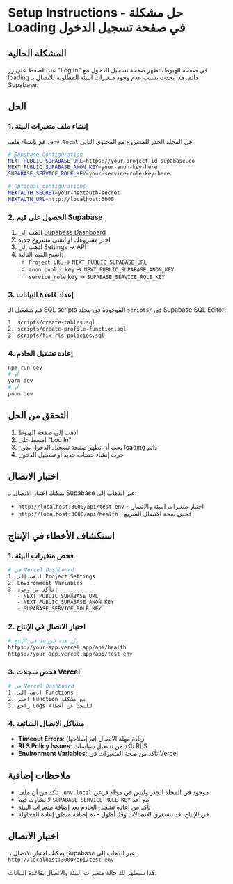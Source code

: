 # Setup Instructions - حل مشكلة Loading في صفحة تسجيل الدخول

## المشكلة الحالية
عند الضغط على زر "Log In" في صفحة الهبوط، تظهر صفحة تسجيل الدخول مع loading دائم. هذا يحدث بسبب عدم وجود متغيرات البيئة المطلوبة للاتصال بـ Supabase.

## الحل

### 1. إنشاء ملف متغيرات البيئة
قم بإنشاء ملف `.env.local` في المجلد الجذر للمشروع مع المحتوى التالي:

```bash
# Supabase Configuration
NEXT_PUBLIC_SUPABASE_URL=https://your-project-id.supabase.co
NEXT_PUBLIC_SUPABASE_ANON_KEY=your-anon-key-here
SUPABASE_SERVICE_ROLE_KEY=your-service-role-key-here

# Optional configurations
NEXTAUTH_SECRET=your-nextauth-secret
NEXTAUTH_URL=http://localhost:3000
```

### 2. الحصول على قيم Supabase
1. اذهب إلى [Supabase Dashboard](https://supabase.com/dashboard)
2. اختر مشروعك أو أنشئ مشروع جديد
3. اذهب إلى Settings → API
4. انسخ القيم التالية:
   - `Project URL` → `NEXT_PUBLIC_SUPABASE_URL`
   - `anon public` key → `NEXT_PUBLIC_SUPABASE_ANON_KEY`
   - `service_role` key → `SUPABASE_SERVICE_ROLE_KEY`

### 3. إعداد قاعدة البيانات
قم بتشغيل الـ SQL scripts الموجودة في مجلد `scripts/` في Supabase SQL Editor:

```bash
1. scripts/create-tables.sql
2. scripts/create-profile-function.sql
3. scripts/fix-rls-policies.sql
```

### 4. إعادة تشغيل الخادم
```bash
npm run dev
# أو
yarn dev
# أو
pnpm dev
```

## التحقق من الحل
1. اذهب إلى صفحة الهبوط
2. اضغط على "Log In"
3. يجب أن تظهر صفحة تسجيل الدخول بدون loading دائم
4. جرب إنشاء حساب جديد أو تسجيل الدخول

## اختبار الاتصال
يمكنك اختبار الاتصال بـ Supabase عبر الذهاب إلى:
- `http://localhost:3000/api/test-env` - اختبار متغيرات البيئة والاتصال
- `http://localhost:3000/api/health` - فحص صحة الاتصال السريع

## استكشاف الأخطاء في الإنتاج

### 1. فحص متغيرات البيئة
```bash
# في Vercel Dashboard
1. اذهب إلى Project Settings
2. Environment Variables
3. تأكد من وجود:
   - NEXT_PUBLIC_SUPABASE_URL
   - NEXT_PUBLIC_SUPABASE_ANON_KEY
   - SUPABASE_SERVICE_ROLE_KEY
```

### 2. اختبار الاتصال في الإنتاج
```bash
# زُر هذه الروابط في الإنتاج:
https://your-app.vercel.app/api/health
https://your-app.vercel.app/api/test-env
```

### 3. فحص سجلات Vercel
```bash
# في Vercel Dashboard
1. اذهب إلى Functions
2. اختر Function مع مشكلة
3. راجع Logs للبحث عن أخطاء
```

### 4. مشاكل الاتصال الشائعة
- **Timeout Errors**: زيادة مهلة الاتصال (تم إصلاحها)
- **RLS Policy Issues**: تأكد من تشغيل سياسات RLS
- **Environment Variables**: تأكد من صحة المتغيرات في Vercel

## ملاحظات إضافية
- تأكد من أن ملف `.env.local` موجود في المجلد الجذر وليس في مجلد فرعي
- لا تشارك قيم `SUPABASE_SERVICE_ROLE_KEY` مع أحد
- تأكد من إعادة تشغيل الخادم بعد إضافة متغيرات البيئة
- في الإنتاج، قد تستغرق الاتصالات وقتًا أطول - تم إضافة منطق إعادة المحاولة

## اختبار الاتصال
يمكنك اختبار الاتصال بـ Supabase عبر الذهاب إلى:
`http://localhost:3000/api/test-env`

هذا سيظهر لك حالة متغيرات البيئة والاتصال بقاعدة البيانات.